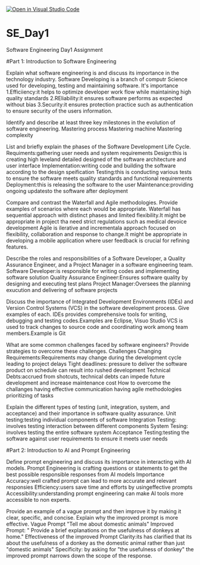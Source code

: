[![Open in Visual Studio Code](https://classroom.github.com/assets/open-in-vscode-2e0aaae1b6195c2367325f4f02e2d04e9abb55f0b24a779b69b11b9e10269abc.svg)](https://classroom.github.com/online_ide?assignment_repo_id=18414759&assignment_repo_type=AssignmentRepo)
# SE_Day1
Software Engineering Day1 Assignment

#Part 1: Introduction to Software Engineering

Explain what software engineering is and discuss its importance in the technology industry.
Software Developing is a branch of computr Science  used for developing, testing and maintaining software.
          It's importance
1.Efficiiency:it helps to optimize developer work flow while maintaining high quality standards
2.REliability:it ensures software performs as expected without bias
3.Security:it ensures protection practice such as authentication to ensure security of the users information.

Identify and describe at least three key milestones in the evolution of software engineering.
  Mastering process
  Mastering machine
  Mastering complexity

List and briefly explain the phases of the Software Development Life Cycle.
 Requiments:gathering user needs and system requirements
 Design:this is creating high leveland detailed designed of the software architecture and user interface
 Implementation:writing code and building the software according to the design speification
 Testing:this is conducting various tests to ensure the software meets quality standards and functional requirements
 Deployment:this is releasing the software to the user
 Maintenance:providing ongoing updatesto the software after deployment 
 
Compare and contrast the Waterfall and Agile methodologies. Provide examples of scenarios where each would be appropriate.
   Waterfall has sequential approach with distinct phases  and limited flexibility.It might be appropriate in project tha need strict regulations such as medical devoice development
   Agile is ilerative and incrementala approach focused on flexibility, collaboration and response to change.It might be appropriate in developing a mobile application where user feedback is crucial for refining features.

Describe the roles and responsibilities of a Software Developer, a Quality Assurance Engineer, and a Project Manager in a software engineering team.
  Software Developer:is responsible for writing codes and implementing  software solution
  Quality Assurance Engineer:Ensures software quality by designing and executing test plans
  Project Manager:Oversees the planning exucution and delivering of software projects

Discuss the importance of Integrated Development Environments (IDEs) and Version Control Systems (VCS) in the software development process. Give examples of each.
   IDEs provides comprehensive tools for writing, debugging and testing codes.Examples are Eclipse, Visuo Studio
   VCS is used to track changes to source code and coordinating work among team members.Example is Git

What are some common challenges faced by software engineers? Provide strategies to overcome these challenges.
      Challenges
  Changing Requirements:Requirements may change during the development cycle leading to project delays
  Tight deadlines: pressure to deliver the software product on schedule can result into rushed development
  Technical Debts:accrued from shotcuts, technical debts can impede future development and increase maintenance cost
      How to overcome the challanges
  having effective communication
  having agile methodologies
  prioritizing of tasks
  
Explain the different types of testing (unit, integration, system, and acceptance) and their importance in software quality assurance.
 Unit testing:testing individual components of software
 Integration  Testing: involves testing interaction between different components
 System Tesing: involves testing the entire software system
 Acceptance Testing:testing the software against user requirements to ensure it meets user needs

#Part 2: Introduction to AI and Prompt Engineering

Define prompt engineering and discuss its importance in interacting with AI models.
  Prompt Engineering is crafting questions or statements to get the best possible responsible responses from AI models
           Importance 
  Accuracy:well crafted prompt can lead to more accurate and relevant responsies
  Efficiency:users save time and efforts by usingeffective prompts
  Accessibility:understanding prompt engineering can make AI tools more accessible to non experts.
  
Provide an example of a vague prompt and then improve it by making it clear, specific, and concise. Explain why the improved prompt is more effective.
   Vague Prompt "Tell me about domestic animals"
   Improved Prompt: " Provide a brief explanations on the usefulness of donkeys at home."
      Effectiveness of the improved Prompt
  Clarity:its has clarified that its about the usefulness of a donkey as the domestic animal rather than just "domestic animals"
  Specificity: by asking for "the usefulness of donkey" the improved prompt narrows down the scope of the response.
